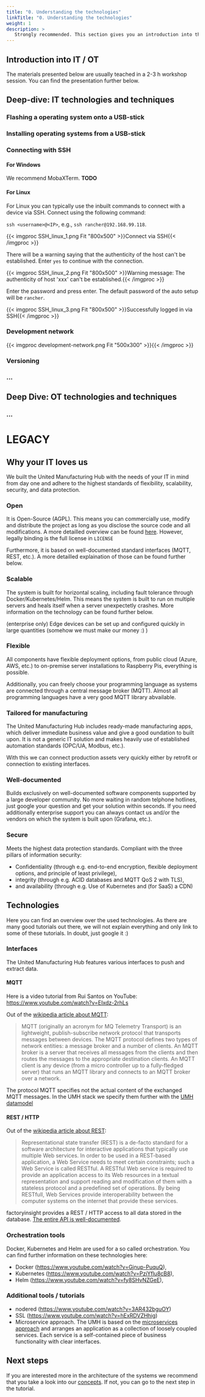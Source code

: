 ```yaml
---
title: "0. Understanding the technologies"
linkTitle: "0. Understanding the technologies"
weight: 1
description: >
   Strongly recommended. This section gives you an introduction into the used technologies. A rough understanding of these technologies is fundamental for installing and working with the system. Additionally, this article provides further learning materials for certain technologies.
---
```



## Introduction into IT / OT

The materials presented below are usually teached in a 2-3 h workshop session. You can find the presentation further below. 

## Deep-dive: IT technologies and techniques

### Flashing a operating system onto a USB-stick

### Installing operating systems from a USB-stick

### Connecting with SSH

#### For Windows

We recommend MobaXTerm. **TODO**

#### For Linux

For Linux you can typically use the inbuilt commands to connect with a device via SSH. Connect using the following command:

`ssh <username>@<IP>`, e.g., `ssh rancher@192.168.99.118`.

{{< imgproc SSH_linux_1.png Fit "800x500" >}}Connect via SSH{{< /imgproc >}}

There will be a warning saying that the authenticity of the host can't be established. Enter `yes` to continue with the connection.

{{< imgproc SSH_linux_2.png Fit "800x500" >}}Warning message: The authenticity of host 'xxx' can't be established.{{< /imgproc >}}

Enter the password and press enter. The default password of the auto setup will be `rancher`.

{{< imgproc SSH_linux_3.png Fit "800x500" >}}Successfully logged in via SSH{{< /imgproc >}}

### Development network

{{< imgproc development-network.png Fit "500x300" >}}{{< /imgproc >}}

### Versioning


### ...

## Deep Dive: OT technologies and techniques

### ...










# LEGACY

## Why your IT loves us

We built the United Manufacturing Hub with the needs of your IT in mind from day one and adhere to the highest standards of flexibility, scalability, security, and data protection.

### Open

It is Open-Source (AGPL). This means you can commercially use, modify and distribute the project as long as you disclose the source code and all modifications. A more detailled overview can be found [here](https://www.tldrlegal.com/l/agpl3). However, legally binding is the full license in `LICENSE`

Furthermore, it is based on well-documented standard interfaces (MQTT, REST, etc.). A more detailled explaination of those can be found further below.

### Scalable

The system is built for horizontal scaling, including fault tolerance through Docker/Kubernetes/Helm. This means the system is built to run on multiple servers and heals itself when a server unexpectetly crashes. More information on the technology can be found further below.

(enterprise only) Edge devices can be set up and configured quickly in large quantities (somehow we must make our money :) )

### Flexible

All components have flexible deployment options, from public cloud (Azure, AWS, etc.) to on-premise server installations to Raspberry Pis, everything is possible.

Additionally, you can freely choose your programming language as systems are connected through a central message broker (MQTT). Almost all programming languages have a very good MQTT library abvailable.

### Tailored for manufacturing

The United Manufacturing Hub includes ready-made manufacturing apps, which deliver immediate business value and give a good oundation to built upon. It is not a generic IT solution and makes heavily use of established automation standards (OPC/UA, Modbus, etc.).

With this we can connect production assets very quickly either by retrofit or connection to existing interfaces.

### Well-documented

Builds exclusively on well-documented software components supported by a large developer community. No more waiting in random telphone hotlines, just google your question and get your solution within seconds. If you need additionally enterprise support you can always contact us and/or the vendors on which the system is built upon (Grafana, etc.).

### Secure

Meets the highest data protection standards. Compliant with the three pillars of information security: 

- Confidentiality (through e.g. end-to-end encryption, flexible deployment options, and principle of least privilege), 
- integrity (through e.g. ACID databases and MQTT QoS 2 with TLS), 
- and availability (through e.g. Use of Kubernetes and (for SaaS) a CDN)

## Technologies

Here you can find an overview over the used technologies. As there are many good tutorials out there, we will not explain everything and only link to some of these tutorials. In doubt, just google it :)

### Interfaces

The United Manufacturing Hub features various interfaces to push and extract data.

#### MQTT

Here is a video tutorial from Rui Santos on YouTube: https://www.youtube.com/watch?v=EIxdz-2rhLs

Out of the [wikipedia article about MQTT](https://en.wikipedia.org/wiki/MQTT):

> MQTT (originally an acronym for MQ Telemetry Transport) is an lightweight, publish-subscribe network protocol that transports messages between devices. The MQTT protocol defines two types of network entities: a message broker and a number of clients. An MQTT broker is a server that receives all messages from the clients and then routes the messages to the appropriate destination clients. An MQTT client is any device (from a micro controller up to a fully-fledged server) that runs an MQTT library and connects to an MQTT broker over a network.

The protocol MQTT specifies not the actual content of the exchanged MQTT messages. In the UMH stack we specify them further with the [UMH datamodel](../mqtt/)

#### REST / HTTP

Out of the [wikipedia article about REST](https://en.wikipedia.org/wiki/Representational_state_transfer):

> Representational state transfer (REST) is a de-facto standard for a software architecture for interactive applications that typically use multiple Web services. In order to be used in a REST-based application, a Web Service needs to meet certain constraints; such a Web Service is called RESTful. A RESTful Web service is required to provide an application access to its Web resources in a textual representation and support reading and modification of them with a stateless protocol and a predefined set of operations. By being RESTfull, Web Services provide interoperability between the computer systems on the internet that provide these services.

factoryinsight provides a REST / HTTP access to all data stored in the database. [The entire API is well-documented](../developers/factorycube-server/factoryinsight).

### Orchestration tools

Docker, Kubernetes and Helm are used for a so called orchestration. You can find further information on these technologies here:

- Docker (https://www.youtube.com/watch?v=Gjnup-PuquQ),
- Kubernetes (https://www.youtube.com/watch?v=PziYflu8cB8),
- Helm (https://www.youtube.com/watch?v=fy8SHvNZGeE),

### Additional tools / tutorials

- nodered (https://www.youtube.com/watch?v=3AR432bguOY)
- SSL (https://www.youtube.com/watch?v=hExRDVZHhig)
- Microservice approach. The UMH is based on the [microservices approach](https://en.wikipedia.org/wiki/Microservices) and arranges an application as a collection of loosely coupled services. Each service is a self-contained piece of business functionality with clear interfaces.

## Next steps

If you are interested more in the architecture of the systems we recommend that you take a look into our [concepts](../../concepts/). If not, you can go to the next step in the tutorial.

